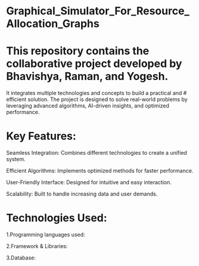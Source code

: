 # Graphical_Simulator_For_Resource_Allocation_Graphs

# This repository contains the collaborative project developed by Bhavishya, Raman, and Yogesh. 
It integrates multiple technologies and concepts to build a practical and # efficient solution. The project is designed to solve real-world problems by leveraging advanced algorithms, AI-driven insights, and optimized performance.

# Key Features:
Seamless Integration: Combines different technologies to create a unified system.

Efficient Algorithms: Implements optimized methods for faster performance.

User-Friendly Interface: Designed for intuitive and easy interaction.

Scalability: Built to handle increasing data and user demands.

# Technologies Used:
1.Programming languages used: 

2.Framework & Libraries: 

3.Database:
